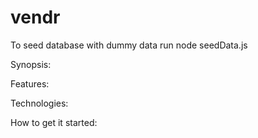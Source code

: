 # vendr


To seed database with dummy data run     node seedData.js

Synopsis:


Features:


Technologies:


How to get it started:

